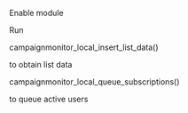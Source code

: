 Enable module

Run

campaignmonitor_local_insert_list_data()

to obtain list data

campaignmonitor_local_queue_subscriptions()

to queue active users
